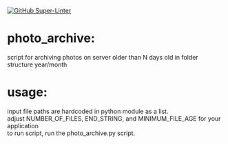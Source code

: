 [![GitHub Super-Linter](https://github.com/cjkrolak/photo_archive/actions/workflows/superlinter.yml/badge.svg)](https://github.com/marketplace/actions/super-linter)

# photo_archive:
script for archiving photos on server older than N days old in folder structure year/month</br>

# usage:
input file paths are hardcoded in python module as a list.</br>
adjust NUMBER_OF_FILES, END_STRING, and MINIMUM_FILE_AGE for your application</br>
to run script, run the photo_archive.py script.</br>
